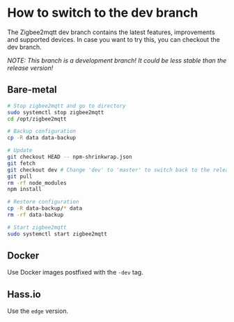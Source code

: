 # How to switch to the dev branch

The Zigbee2mqtt dev branch contains the latest features, improvements and supported devices.
In case you want to try this, you can checkout the dev branch.

*NOTE: This branch is a development branch! It could be less stable than the release version!*

## Bare-metal
```bash
# Stop zigbee2mqtt and go to directory
sudo systemctl stop zigbee2mqtt
cd /opt/zigbee2mqtt

# Backup configuration
cp -R data data-backup

# Update
git checkout HEAD -- npm-shrinkwrap.json
git fetch
git checkout dev # Change 'dev' to 'master' to switch back to the release version
git pull
rm -rf node_modules
npm install

# Restore configuration
cp -R data-backup/* data
rm -rf data-backup

# Start zigbee2mqtt
sudo systemctl start zigbee2mqtt
```

## Docker
Use Docker images postfixed with the `-dev` tag.

## Hass.io
Use the `edge` version.
